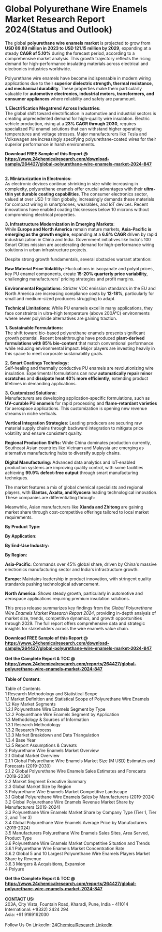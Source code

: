 <h1>Global Polyurethane Wire Enamels Market Research Report 2024(Status and Outlook)</h1><p>The global <strong>polyurethane wire enamels market</strong> is projected to grow from <strong>USD 89.89 million in 2023 to USD 121.15 million by 2029</strong>, expanding at a steady <strong>CAGR of 5.10%</strong> during the forecast period, according to a comprehensive market analysis. This growth trajectory reflects the rising demand for high-performance insulating materials across electrical and electronics industries worldwide.</p><p>Polyurethane wire enamels have become indispensable in modern wiring applications due to their <strong>superior dielectric strength, thermal resistance, and mechanical durability</strong>. These properties make them particularly valuable for <strong>automotive electronics, industrial motors, transformers, and consumer appliances</strong> where reliability and safety are paramount.</p><p><strong>1. Electrification Megatrend Across Industries:</strong><br>
The global shift toward electrification in automotive and industrial sectors is creating unprecedented demand for high-quality wire insulation. Electric vehicle production, rising at a <strong>23% CAGR through 2030</strong>, requires specialized PU enamel solutions that can withstand higher operating temperatures and voltage stresses. Major manufacturers like Tesla and Volkswagen are increasingly specifying polyurethane-coated wires for their superior performance in harsh environments.</p><div><b>Download FREE Sample of this Report @ 
            <a href="https://www.24chemicalresearch.com/download-sample/264427/global-polyurethane-wire-enamels-market-2024-847">
            https://www.24chemicalresearch.com/download-sample/264427/global-polyurethane-wire-enamels-market-2024-847</a></b></div><br><p><strong>2. Miniaturization in Electronics:</strong><br>
As electronic devices continue shrinking in size while increasing in complexity, polyurethane enamels offer crucial advantages with their <strong>ultra-thin yet durable coating capabilities</strong>. The consumer electronics sector, valued at over USD 1 trillion globally, increasingly demands these materials for compact wiring in smartphones, wearables, and IoT devices. Recent innovations have enabled coating thicknesses below 10 microns without compromising electrical properties.</p><p><strong>3. Infrastructure Modernization in Emerging Markets:</strong><br>
While <strong>Europe and North America</strong> remain mature markets, <strong>Asia-Pacific is emerging as the growth engine</strong>, expanding at a <strong>6.8% CAGR</strong> driven by rapid industrialization in China and India. Government initiatives like India's 100 Smart Cities mission are accelerating demand for high-performance wiring solutions in urban infrastructure projects.</p><p>Despite strong growth fundamentals, several obstacles warrant attention:</p><p><strong>Raw Material Price Volatility:</strong> Fluctuations in isocyanate and polyol prices, key PU enamel components, create <strong>15-20% quarterly price variability</strong>, challenging manufacturers' pricing strategies and profit margins.</p><p><strong>Environmental Regulations:</strong> Stricter VOC emission standards in the EU and North America are increasing compliance costs by <strong>12-18%</strong>, particularly for small and medium-sized producers struggling to adapt.</p><p><strong>Technical Limitations:</strong> While PU enamels excel in many applications, they face constraints in ultra-high temperature (above 200Â°C) environments where newer polyimide alternatives are gaining traction.</p><p><strong>1. Sustainable Formulations:</strong><br>
The shift toward bio-based polyurethane enamels presents significant growth potential. Recent breakthroughs have produced <strong>plant-derived formulations with 85% bio-content</strong> that match conventional performance while reducing environmental impact. Major players are investing heavily in this space to meet corporate sustainability goals.</p><p><strong>2. Smart Coatings Technology:</strong><br>
Self-healing and thermally conductive PU enamels are revolutionizing wire insulation. Experimental formulations can now <strong>automatically repair minor scratches</strong> and <strong>dissipate heat 40% more efficiently</strong>, extending product lifetimes in demanding applications.</p><p><strong>3. Customized Solutions:</strong><br>
Manufacturers are developing application-specific formulations, such as <strong>UV-curable PU enamels</strong> for rapid processing and <strong>flame-retardant varieties</strong> for aerospace applications. This customization is opening new revenue streams in niche verticals.</p><p><strong>Vertical Integration Strategies:</strong> Leading producers are securing raw material supply chains through backward integration to mitigate price volatility and ensure consistent quality.</p><p><strong>Regional Production Shifts:</strong> While China dominates production currently, Southeast Asian countries like Vietnam and Malaysia are emerging as alternative manufacturing hubs to diversify supply chains.</p><p><strong>Digital Manufacturing:</strong> Advanced data analytics and IoT-enabled production systems are improving quality control, with some facilities achieving <strong>99.9% defect-free output</strong> through smart manufacturing techniques.</p><p>The market features a mix of global chemical specialists and regional players, with <strong>Elantas, Axalta, and Kyocera</strong> leading technological innovation. These companies are differentiating through:</p><p>Meanwhile, Asian manufacturers like <strong>Xianda and Zhitong</strong> are gaining market share through cost-competitive offerings tailored to local market requirements.</p><p><strong>By Product Type:</strong></p><p><strong>By Application:</strong></p><p><strong>By End-Use Industry:</strong></p><p><strong>By Region:</strong></p><p><strong>Asia-Pacific:</strong> Commands over 45% global share, driven by China's massive electronics manufacturing sector and India's infrastructure growth.</p><p><strong>Europe:</strong> Maintains leadership in product innovation, with stringent quality standards pushing technological advancement.</p><p><strong>North America:</strong> Shows steady growth, particularly in automotive and aerospace applications requiring premium insulation solutions.</p><p>This press release summarizes key findings from the <em>Global Polyurethane Wire Enamels Market Research Report 2024</em>, providing in-depth analysis of market size, trends, competitive dynamics, and growth opportunities through 2029. The full report offers comprehensive data and strategic insights for stakeholders across the wire enamels value chain.</p><div><b>Download FREE Sample of this Report @ 
            <a href="https://www.24chemicalresearch.com/download-sample/264427/global-polyurethane-wire-enamels-market-2024-847">
            https://www.24chemicalresearch.com/download-sample/264427/global-polyurethane-wire-enamels-market-2024-847</a></b></div><br><div><b>Get the Complete Report & TOC @ 
            <a href="https://www.24chemicalresearch.com/reports/264427/global-polyurethane-wire-enamels-market-2024-847">
            https://www.24chemicalresearch.com/reports/264427/global-polyurethane-wire-enamels-market-2024-847</a></b></div><br>
            <b>Table of Content:</b><p>Table of Contents<br />
1 Research Methodology and Statistical Scope<br />
1.1 Market Definition and Statistical Scope of Polyurethane Wire Enamels<br />
1.2 Key Market Segments<br />
1.2.1 Polyurethane Wire Enamels Segment by Type<br />
1.2.2 Polyurethane Wire Enamels Segment by Application<br />
1.3 Methodology & Sources of Information<br />
1.3.1 Research Methodology<br />
1.3.2 Research Process<br />
1.3.3 Market Breakdown and Data Triangulation<br />
1.3.4 Base Year<br />
1.3.5 Report Assumptions & Caveats<br />
2 Polyurethane Wire Enamels Market Overview<br />
2.1 Global Market Overview<br />
2.1.1 Global Polyurethane Wire Enamels Market Size (M USD) Estimates and Forecasts (2019-2030)<br />
2.1.2 Global Polyurethane Wire Enamels Sales Estimates and Forecasts (2019-2030)<br />
2.2 Market Segment Executive Summary<br />
2.3 Global Market Size by Region<br />
3 Polyurethane Wire Enamels Market Competitive Landscape<br />
3.1 Global Polyurethane Wire Enamels Sales by Manufacturers (2019-2024)<br />
3.2 Global Polyurethane Wire Enamels Revenue Market Share by Manufacturers (2019-2024)<br />
3.3 Polyurethane Wire Enamels Market Share by Company Type (Tier 1, Tier 2, and Tier 3)<br />
3.4 Global Polyurethane Wire Enamels Average Price by Manufacturers (2019-2024)<br />
3.5 Manufacturers Polyurethane Wire Enamels Sales Sites, Area Served, Product Type<br />
3.6 Polyurethane Wire Enamels Market Competitive Situation and Trends<br />
3.6.1 Polyurethane Wire Enamels Market Concentration Rate<br />
3.6.2 Global 5 and 10 Largest Polyurethane Wire Enamels Players Market Share by Revenue<br />
3.6.3 Mergers & Acquisitions, Expansion<br />
4 Polyure</p><div><b>Get the Complete Report & TOC @ 
            <a href="https://www.24chemicalresearch.com/reports/264427/global-polyurethane-wire-enamels-market-2024-847">
            https://www.24chemicalresearch.com/reports/264427/global-polyurethane-wire-enamels-market-2024-847</a></b></div><br><b>CONTACT US:</b><br>
            203A, City Vista, Fountain Road, Kharadi, Pune, India - 411014<br>
            International: +1(332) 2424 294<br>
            Asia: +91 9169162030 <br><br>
            Follow Us On LinkedIn: <a href="https://www.linkedin.com/company/24chemicalresearch/">24ChemicalResearch LinkedIn</a>